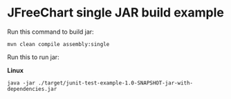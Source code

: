 # JFreeChart single JAR build example

Run this command to build jar: 

```
mvn clean compile assembly:single
```

Run this to run jar:

__Linux__
```
java -jar ./target/junit-test-example-1.0-SNAPSHOT-jar-with-dependencies.jar
```